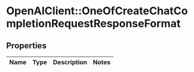 # OpenAIClient::OneOfCreateChatCompletionRequestResponseFormat

## Properties
Name | Type | Description | Notes
------------ | ------------- | ------------- | -------------


